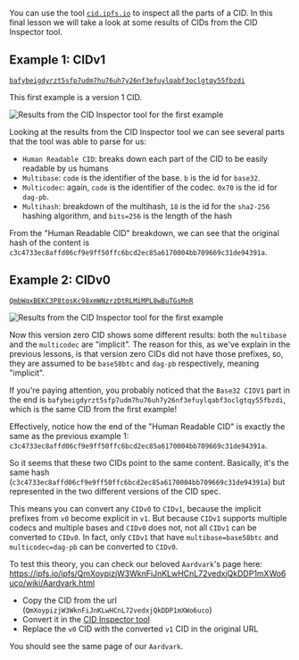 You can use the tool [`cid.ipfs.io`](http://cid.ipfs.io/) to inspect all the parts of a CID.
In this final lesson we will take a look at some results of CIDs from the CID Inspector tool.

## Example 1: CIDv1

[`bafybeigdyrzt5sfp7udm7hu76uh7y26nf3efuylqabf3oclgtqy55fbzdi`](https://cid.ipfs.io/#bafybeigdyrzt5sfp7udm7hu76uh7y26nf3efuylqabf3oclgtqy55fbzdi)

This first example is a version 1 CID.

![Results from the CID Inspector tool for the first example](tutorial-assets/T0006L06-example-1.jpg)

Looking at the results from the CID Inspector tool we can see several parts that the tool was able to parse for us:

- `Human Readable CID`: breaks down each part of the CID to be easily readable by us humans
- `Multibase`: `code` is the identifier of the base. `b` is the id for `base32`.
- `Multicodec`: again, `code` is the identifier of the codec. `0x70` is the id for `dag-pb`.
- `Multihash`: breakdown of the multihash, `18` is the id for the `sha2-256` hashing algorithm, and `bits=256` is the length of the hash

From the "Human Readable CID" breakdown, we can see that the original hash of the content is `c3c4733ec8affd06cf9e9ff50ffc6bcd2ec85a6170004bb709669c31de94391a`.

## Example 2: CIDv0

[`QmbWqxBEKC3P8tqsKc98xmWNzrzDtRLMiMPL8wBuTGsMnR`](https://cid.ipfs.io/#QmbWqxBEKC3P8tqsKc98xmWNzrzDtRLMiMPL8wBuTGsMnR)

![Results from the CID Inspector tool for the first example](tutorial-assets/T0006L06-example-2.jpg)

Now this version zero CID shows some different results: both the `multibase` and the `multicodec` are "implicit".
The reason for this, as we've explain in the previous lessons, is that version zero CIDs did not have those prefixes, so, they are assumed to be `base58btc` and `dag-pb` respectively, meaning "implicit".

If you're paying attention, you probably noticed that the `Base32 CIDV1` part in the end is `bafybeigdyrzt5sfp7udm7hu76uh7y26nf3efuylqabf3oclgtqy55fbzdi`, which is the same CID from the first example!

Effectively, notice how the end of the "Human Readable CID" is exactly the same as the previous example 1: `c3c4733ec8affd06cf9e9ff50ffc6bcd2ec85a6170004bb709669c31de94391a`.

So it seems that these two CIDs point to the same content. Basically, it's the same hash (`c3c4733ec8affd06cf9e9ff50ffc6bcd2ec85a6170004bb709669c31de94391a`) but represented in the two different versions of the CID spec.

This means you can convert any `CIDv0` to `CIDv1`, because the implicit prefixes from `v0` become explicit in `v1`.
But because `CIDv1` supports multiple codecs and multiple bases and `CIDv0` does not, not all `CIDv1` can be converted to `CIDv0`. In fact, only `CIDv1` that have `multibase=base58btc` and `multicodec=dag-pb` can be converted to `CIDv0`.

To test this theory, you can check our beloved `Aardvark`'s page here: https://ipfs.io/ipfs/QmXoypizjW3WknFiJnKLwHCnL72vedxjQkDDP1mXWo6uco/wiki/Aardvark.html

- Copy the CID from the url (`QmXoypizjW3WknFiJnKLwHCnL72vedxjQkDDP1mXWo6uco`)
- Convert it in the [CID Inspector tool](https://cid.ipfs.io)
- Replace the `v0` CID with the converted `v1` CID in the original URL

You should see the same page of our `Aardvark`.
